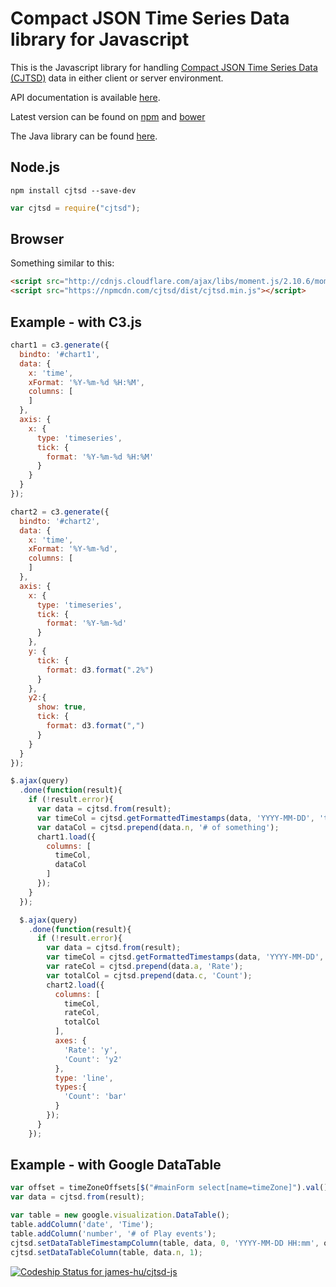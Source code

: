 # Compact JSON Time Series Data library for Javascript

This is the Javascript library for handling [Compact JSON Time Series Data (CJTSD)](https://github.com/james-hu/cjtsd-js/wiki/Compact-JSON-Time-Series-Data) data in either client or server environment.

API documentation is available [here](cjtsd.md).

Latest version can be found on [npm](https://www.npmjs.com/package/cjtsd) and [bower](http://bower.io/search/?q=cjtsd)

The Java library can be found [here](https://github.com/james-hu/jabb-core-java8/wiki/CJTSD-Java-library).

## Node.js
```
npm install cjtsd --save-dev
```

```javascript
var cjtsd = require("cjtsd");
```

## Browser
Something similar to this:
```html
<script src="http://cdnjs.cloudflare.com/ajax/libs/moment.js/2.10.6/moment.min.js"></script>
<script src="https://npmcdn.com/cjtsd/dist/cjtsd.min.js"></script>
```


## Example - with C3.js

```javascript
chart1 = c3.generate({
  bindto: '#chart1',
  data: {
    x: 'time',
    xFormat: '%Y-%m-%d %H:%M',
    columns: [
    ]
  },
  axis: {
    x: {
      type: 'timeseries',
      tick: {
        format: '%Y-%m-%d %H:%M'
      }
    }
  }
});

chart2 = c3.generate({
  bindto: '#chart2',
  data: {
    x: 'time',
    xFormat: '%Y-%m-%d',
    columns: [
    ]
  },
  axis: {
    x: {
      type: 'timeseries',
      tick: {
        format: '%Y-%m-%d'
      }
    },
    y: {
      tick: {
        format: d3.format(".2%")
      }
    },
    y2:{
      show: true,
      tick: {
        format: d3.format(",")
      }
    }
  }
});
```

```javascript
$.ajax(query)
  .done(function(result){
    if (!result.error){
      var data = cjtsd.from(result);
      var timeCol = cjtsd.getFormattedTimestamps(data, 'YYYY-MM-DD', 'time');
      var dataCol = cjtsd.prepend(data.n, '# of something');
      chart1.load({
        columns: [
          timeCol,
          dataCol
        ]
      });
    }
  });

  $.ajax(query)
    .done(function(result){
      if (!result.error){
        var data = cjtsd.from(result);
        var timeCol = cjtsd.getFormattedTimestamps(data, 'YYYY-MM-DD', 'time');
        var rateCol = cjtsd.prepend(data.a, 'Rate');
        var totalCol = cjtsd.prepend(data.c, 'Count');
        chart2.load({
          columns: [
            timeCol,
            rateCol,
            totalCol
          ],
          axes: {
            'Rate': 'y',
            'Count': 'y2'
          },
          type: 'line',
          types:{
            'Count': 'bar'
          }
        });
      }
    });

```

## Example - with Google DataTable

```javascript
var offset = timeZoneOffsets[$("#mainForm select[name=timeZone]").val()];
var data = cjtsd.from(result);

var table = new google.visualization.DataTable();
table.addColumn('date', 'Time');
table.addColumn('number', '# of Play events');
cjtsd.setDataTableTimestampColumn(table, data, 0, 'YYYY-MM-DD HH:mm', offset);
cjtsd.setDataTableColumn(table, data.n, 1);

```

[![Codeship Status for james-hu/cjtsd-js](https://codeship.com/projects/763e7040-3e27-0133-9aa2-5a0949beaeb8/status?branch=master)](https://codeship.com/projects/102720)
